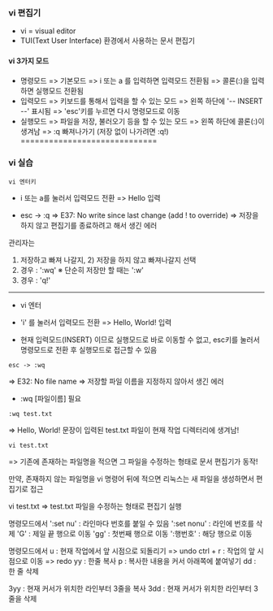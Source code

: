 ### vi 편집기
- vi = visual editor
- TUI(Text User Interface) 환경에서 사용하는 문서 편집기
#### vi 3가지 모드
- 명령모드
  => 기본모드
  => i 또는 a 를 입력하면 입력모드 전환됨
  => 콜론(:)을 입력하면 실행모드 전환됨
- 입력모드
  => 키보드를 통해서 입력을 할 수 있는 모드
  => 왼쪽 하단에 '-- INSERT --' 표시됨
  => 'esc'키를 누르면 다시 명령모드로 이동
- 실행모드
  => 파일을 저장, 불러오기 등을 할 수 있는 모드
  => 왼쪽 하단에 콜론(:)이 생겨남
  => :q 빠져나가기 (저장 없이 나가려면 :q!)
=============================
### vi 실습

```
vi 엔터키
```

- i 또는 a를 눌러서 입력모드 전환
=> Hello 입력

- esc -> :q
=> E37: No write since last change (add ! to override)
=> 저장을 하지 않고 편집기를 종료하려고 해서 생긴 에러

관리자는
1) 저장하고 빠져 나갈지, 2) 저장을 하지 않고 빠져나갈지 선택
1) 경우 : ':wq'
※ 단순히 저장만 할 때는 ':w'
2) 경우 : 'q!'
---

- vi 엔터

- 'i' 를 눌러서 입력모드 전환
=> Hello, World! 입력

- 현재 입력모드(INSERT) 이므로 실행모드로 바로 이동할 수 없고, esc키를 눌러서 명령모드로 전환 후 실행모드로 접근할 수 있음

```
esc -> :wq
```
=> E32: No file name
=> 저장할 파일 이름을 지정하지 않아서 생긴 에러

- :wq [파일이름] 필요

```
:wq test.txt
```
=> Hello, World! 문장이 입력된 test.txt 파일이 현재 작업 디렉터리에 생겨남!

```
vi test.txt
```
=> 기존에 존재하는 파일명을 적으면 그 파일을 수정하는 형태로 문서 편집기가 동작!

만약, 존재하지 않는 파일명을 vi 명령어 뒤에 적으면 리눅스는 새 파일을 생성하면서 편집기로 접근

vi test.txt
=> test.txt 파일을 수정하는 형태로 편집기 실행

명령모드에서
':set nu' : 라인마다 번호를 붙일 수 있음
':set nonu' : 라인에 번호를 삭제
'G' : 제일 끝 행으로 이동
'gg' : 첫번째 행으로 이동
':행번호' : 해당 행으로 이동

명령모드에서
u : 현재 작업에서 앞 시점으로 되돌리기
=> undo
ctrl + r : 작업의 앞 시점으로 이동
=> redo
yy : 한줄 복사
p : 복사한 내용을 커서 아래쪽에 붙여넣기
dd : 한 줄 삭제

3yy : 현재 커서가 위치한 라인부터 3줄을 복사
3dd : 현재 커서가 위치한 라인부터 3줄을 삭제
